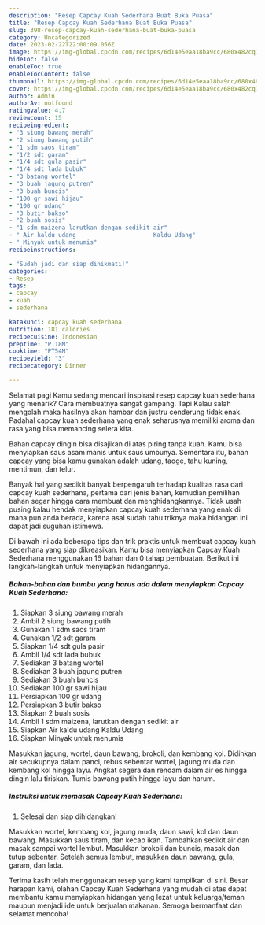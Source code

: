 ```yaml
---
description: "Resep Capcay Kuah Sederhana Buat Buka Puasa"
title: "Resep Capcay Kuah Sederhana Buat Buka Puasa"
slug: 398-resep-capcay-kuah-sederhana-buat-buka-puasa
category: Uncategorized
date: 2023-02-22T22:00:09.056Z
image: https://img-global.cpcdn.com/recipes/6d14e5eaa18ba9cc/680x482cq70/capcay-kuah-sederhana-foto-resep-utama.jpg
hideToc: false
enableToc: true
enableTocContent: false
thumbnail: https://img-global.cpcdn.com/recipes/6d14e5eaa18ba9cc/680x482cq70/capcay-kuah-sederhana-foto-resep-utama.jpg
cover: https://img-global.cpcdn.com/recipes/6d14e5eaa18ba9cc/680x482cq70/capcay-kuah-sederhana-foto-resep-utama.jpg
author: Admin
authorAv: notfound
ratingvalue: 4.7
reviewcount: 15
recipeingredient:
- "3 siung bawang merah"
- "2 siung bawang putih"
- "1 sdm saos tiram"
- "1/2 sdt garam"
- "1/4 sdt gula pasir"
- "1/4 sdt lada bubuk"
- "3 batang wortel"
- "3 buah jagung putren"
- "3 buah buncis"
- "100 gr sawi hijau"
- "100 gr udang"
- "3 butir bakso"
- "2 buah sosis"
- "1 sdm maizena larutkan dengan sedikit air"
- " Air kaldu udang                      Kaldu Udang"
- " Minyak untuk menumis"
recipeinstructions:

- "Sudah jadi dan siap dinikmati!"
categories:
- Resep
tags:
- capcay
- kuah
- sederhana

katakunci: capcay kuah sederhana 
nutrition: 181 calories
recipecuisine: Indonesian
preptime: "PT18M"
cooktime: "PT54M"
recipeyield: "3"
recipecategory: Dinner

---
```



Selamat pagi Kamu sedang mencari inspirasi resep capcay kuah sederhana yang menarik? Cara membuatnya sangat gampang. Tapi Kalau salah mengolah maka hasilnya akan hambar dan justru cenderung tidak enak. Padahal capcay kuah sederhana yang enak seharusnya memiliki aroma dan rasa yang bisa memancing selera kita.


Bahan capcay dingin bisa disajikan di atas piring tanpa kuah. Kamu bisa menyiapkan saus asam manis untuk saus umbunya. Sementara itu, bahan capcay yang bisa kamu gunakan adalah udang, taoge, tahu kuning, mentimun, dan telur.

Banyak hal yang sedikit banyak berpengaruh terhadap kualitas rasa dari capcay kuah sederhana, pertama dari jenis bahan, kemudian pemilihan bahan segar hingga cara membuat dan menghidangkannya. Tidak usah pusing kalau hendak menyiapkan capcay kuah sederhana yang enak di mana pun anda berada, karena asal sudah tahu triknya maka hidangan ini dapat jadi suguhan istimewa.


Di bawah ini ada beberapa tips dan trik praktis untuk membuat capcay kuah sederhana yang siap dikreasikan. Kamu bisa menyiapkan Capcay Kuah Sederhana menggunakan 16 bahan dan 0 tahap pembuatan. Berikut ini langkah-langkah untuk menyiapkan hidangannya.

<!--inarticleads1-->

##### Bahan-bahan dan bumbu yang harus ada dalam menyiapkan Capcay Kuah Sederhana:

1. Siapkan 3 siung bawang merah
1. Ambil 2 siung bawang putih
1. Gunakan 1 sdm saos tiram
1. Gunakan 1/2 sdt garam
1. Siapkan 1/4 sdt gula pasir
1. Ambil 1/4 sdt lada bubuk
1. Sediakan 3 batang wortel
1. Sediakan 3 buah jagung putren
1. Sediakan 3 buah buncis
1. Sediakan 100 gr sawi hijau
1. Persiapkan 100 gr udang
1. Persiapkan 3 butir bakso
1. Siapkan 2 buah sosis
1. Ambil 1 sdm maizena, larutkan dengan sedikit air
1. Siapkan  Air kaldu udang                      Kaldu Udang
1. Siapkan  Minyak untuk menumis


Masukkan jagung, wortel, daun bawang, brokoli, dan kembang kol. Didihkan air secukupnya dalam panci, rebus sebentar wortel, jagung muda dan kembang kol hingga layu. Angkat segera dan rendam dalam air es hingga dingin lalu tiriskan. Tumis bawang putih hingga layu dan harum. 

<!--inarticleads2-->

##### Instruksi untuk memasak Capcay Kuah Sederhana:


1. Selesai dan siap dihidangkan!

Masukkan wortel, kembang kol, jagung muda, daun sawi, kol dan daun bawang. Masukkan saus tiram, dan kecap ikan. Tambahkan sedikit air dan masak sampai wortel lembut. Masukkan brokoli dan buncis, masak dan tutup sebentar. Setelah semua lembut, masukkan daun bawang, gula, garam, dan lada. 

Terima kasih telah menggunakan resep yang kami tampilkan di sini. Besar harapan kami, olahan Capcay Kuah Sederhana yang mudah di atas dapat membantu kamu menyiapkan hidangan yang lezat untuk keluarga/teman maupun menjadi ide untuk berjualan makanan. Semoga bermanfaat dan selamat mencoba!
